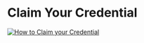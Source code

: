 
# Claim Your Credential 

[![How to Claim your Credential](https://img.youtube.com/vi/JV7W1Wdy5Rk/0.jpg)](https://www.youtube.com/watch?v=JV7W1Wdy5Rk)
